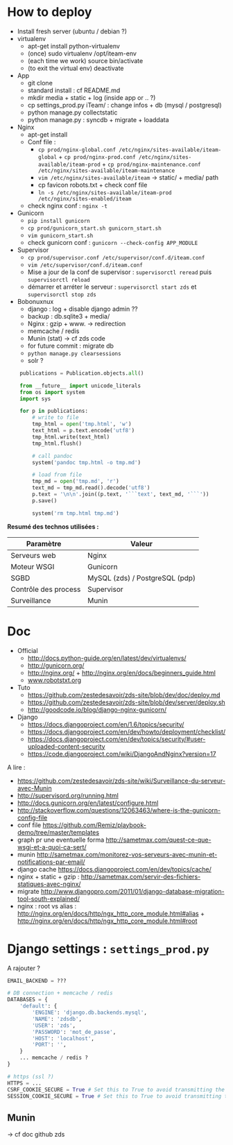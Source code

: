 # How to deploy

* Install fresh server (ubuntu / debian ?)
* virtualenv
    * apt-get install python-virtualenv
    * (once) sudo virtualenv /opt/iteam-env
    * (each time we work) source bin/activate
    * (to exit the virtual env) deactivate
* App
    * git clone
    * standard install : cf README.md
    * mkdir media + static + log (inside app or .. ?)
    * cp settings_prod.py iTeam/ : change infos + db (mysql / postgresql)
    * python manage.py collectstatic
    * python manage.py : syncdb + migrate + loaddata
* Nginx
    * apt-get install
    * Conf file :
        * `cp prod/nginx-global.conf /etc/nginx/sites-available/iteam-global` + `cp prod/nginx-prod.conf /etc/nginx/sites-available/iteam-prod` + `cp prod/nginx-maintenance.conf /etc/nginx/sites-available/iteam-maintenance`
        * `vim /etc/nginx/sites-available/iteam` -> static/ + media/ path
        * cp favicon robots.txt + check conf file
        * `ln -s /etc/nginx/sites-available/iteam-prod /etc/nginx/sites-enabled/iteam`
    * check nginx conf : `nginx -t`
* Gunicorn
    * `pip install gunicorn`
    * `cp prod/gunicorn_start.sh gunicorn_start.sh`
    * `vim gunicorn_start.sh`
    * check gunicorn conf : `gunicorn --check-config APP_MODULE`
* Supervisor
    * `cp prod/supervisor.conf /etc/supervisor/conf.d/iteam.conf`
    * `vim /etc/supervisor/conf.d/iteam.conf`
    * Mise a jour de la conf de supervisor : `supervisorctl reread` puis `supervisorctl reload`
    * démarrer et arréter le serveur : `supervisorctl start zds` et `supervisorctl stop zds`
* Bobonuxnux
    * django : log + disable django admin ??
    * backup : db.sqlite3 + media/
    * Nginx : gzip + www. -> redirection
    * memcache / redis
    * Munin (stat) -> cf zds code
    * for future commit : migrate db
    * `python manage.py clearsessions`
    * solr ?

```python
    publications = Publication.objects.all()

    from __future__ import unicode_literals
    from os import system
    import sys

    for p in publications:
        # write to file
        tmp_html = open('tmp.html', 'w')
        text_html = p.text.encode('utf8')
        tmp_html.write(text_html)
        tmp_html.flush()

        # call pandoc
        system('pandoc tmp.html -o tmp.md')

        # load from file
        tmp_md = open('tmp.md', 'r')
        text_md = tmp_md.read().decode('utf8')
        p.text = '\n\n'.join((p.text, '```text', text_md, '```'))
        p.save()

        system('rm tmp.html tmp.md')
```

**Resumé des technos utilisées :**

| Paramètre       | Valeur   |
|-----------------|----------|
| Serveurs web    | Nginx    |
| Moteur WSGI     | Gunicorn |
| SGBD            | MySQL (zds) / PostgreSQL (pdp) |
| Contrôle des process | Supervisor |
| Surveillance         | Munin      |


# Doc

* Official
  * http://docs.python-guide.org/en/latest/dev/virtualenvs/
  * http://gunicorn.org/
  * http://nginx.org/ + http://nginx.org/en/docs/beginners_guide.html
  * www.robotstxt.org
* Tuto
  * https://github.com/zestedesavoir/zds-site/blob/dev/doc/deploy.md
  * https://github.com/zestedesavoir/zds-site/blob/dev/server/deploy.sh
  * http://goodcode.io/blog/django-nginx-gunicorn/
* Django
  * https://docs.djangoproject.com/en/1.6/topics/security/
  * https://docs.djangoproject.com/en/dev/howto/deployment/checklist/
  * https://docs.djangoproject.com/en/dev/topics/security/#user-uploaded-content-security
  * https://code.djangoproject.com/wiki/DjangoAndNginx?version=17


A lire :

* https://github.com/zestedesavoir/zds-site/wiki/Surveillance-du-serveur-avec-Munin
* http://supervisord.org/running.html
* http://docs.gunicorn.org/en/latest/configure.html
* http://stackoverflow.com/questions/12063463/where-is-the-gunicorn-config-file
* conf file https://github.com/Remiz/playbook-demo/tree/master/templates
* graph pr une eventuelle forma http://sametmax.com/quest-ce-que-wsgi-et-a-quoi-ca-sert/
* munin http://sametmax.com/monitorez-vos-serveurs-avec-munin-et-notifications-par-email/
* django cache https://docs.djangoproject.com/en/dev/topics/cache/
* nginx + static + gzip : http://sametmax.com/servir-des-fichiers-statiques-avec-nginx/
* migrate http://www.djangopro.com/2011/01/django-database-migration-tool-south-explained/
* nginx : root vs alias : http://nginx.org/en/docs/http/ngx_http_core_module.html#alias + http://nginx.org/en/docs/http/ngx_http_core_module.html#root


# Django settings : `settings_prod.py`

A rajouter ?

```python
EMAIL_BACKEND = ???

# DB connection + memcache / redis
DATABASES = {
    'default': {
        'ENGINE': 'django.db.backends.mysql',
        'NAME': 'zdsdb',
        'USER': 'zds',
        'PASSWORD': 'mot_de_passe',
        'HOST': 'localhost',
        'PORT': '',
    }
    ... memcache / redis ?
}

# https (ssl ?)
HTTPS = ...
CSRF_COOKIE_SECURE = True # Set this to True to avoid transmitting the CSRF cookie over HTTP accidentally.
SESSION_COOKIE_SECURE = True # Set this to True to avoid transmitting the session cookie over HTTP accidentally.

```


## Munin
-> cf doc github zds

